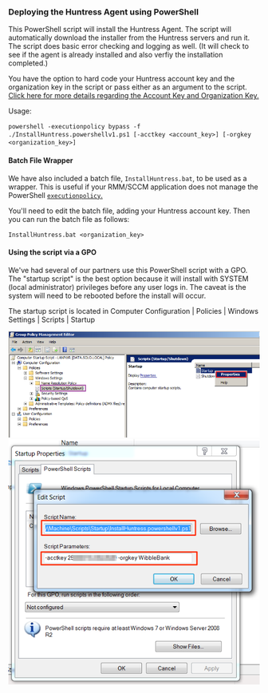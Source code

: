 ### Deploying the Huntress Agent using PowerShell

This PowerShell script will install the Huntress Agent. The script will automatically download the installer from the Huntress servers and run it. The script does basic error checking and logging as well. (It will check to see if the agent is already installed and also verfiy the installation completed.)

You have the option to hard code your Huntress account key and the organization key in the script or pass either as an argument to the script. [Click here for more details regarding the Account Key and Organization Key.](https://support.huntress.io/article/7-using-account-and-organization-keys)

Usage:
```
powershell -executionpolicy bypass -f ./InstallHuntress.powershellv1.ps1 [-acctkey <account_key>] [-orgkey <organization_key>]
```
#### Batch File Wrapper

We have also included a batch file, `InstallHuntress.bat`, to be used as a wrapper. This is useful if your RMM/SCCM application does not manage the PowerShell [`executionpolicy`.](https://docs.microsoft.com/en-us/powershell/module/microsoft.powershell.security/set-executionpolicy?view=powershell-3.0)

You'll need to edit the batch file, adding your Huntress account key. Then you can run the batch file as follows:

```
InstallHuntress.bat <organization_key>
```

#### Using the script via a GPO

We've had several of our partners use this PowerShell script with a GPO. The "startup script" is the best option because it will install with SYSTEM (local administrator) privileges before any user logs in. The caveat is the system will need to be rebooted before the install will occur.

The startup script is located in Computer Configuration | Policies | Windows Settings | Scripts | Startup

<img src="gpo_startup.png" border="0" alt="GPO">

<img src="gpo_startup_script.png" border="0" alt="GPO-script">
